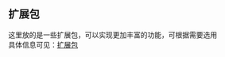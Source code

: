 ## 扩展包 ##  
这里放的是一些扩展包，可以实现更加丰富的功能，可根据需要选用  
具体信息可见：[扩展包](https://jin-yufeng.gitee.io/parser/#/instructions?id=扩展包)